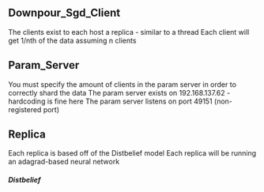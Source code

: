 ## Downpour_Sgd_Client
The clients exist to each host a replica - similar to a thread
Each client will get 1/nth of the data assuming n clients

## Param_Server
You must specify the amount of clients in the param server in order to correctly shard the data
The param server exists on 192.168.137.62 - hardcoding is fine here
The param server listens on port 49151 (non-registered port)   

## Replica
Each replica is based off of the Distbelief model
Each replica will be running an adagrad-based neural network

##### Distbelief
